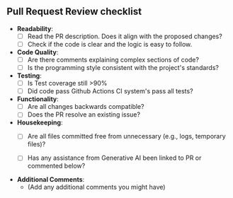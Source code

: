 ## Pull Request Review checklist

- **Readability**:
    - [ ] Read the PR description. Does it align with the proposed changes?
    - [ ] Check if the code is clear and the logic is easy to follow.

- **Code Quality**:
    - [ ] Are there comments explaining complex sections of code?
    - [ ] Is the programming style consistent with the project's standards?

- **Testing**:
    - [ ] Is Test coverage still >90%
    - [ ] Did code pass Github Actions CI system's pass all tests?

- **Functionality**:
    - [ ] Are all changes backwards compatible?
    - [ ] Does the PR resolve an existing issue?

- **Housekeeping**:
    - [ ] Are all files committed free from unnecessary (e.g., logs, 
      temporary files)?
    - [ ] Has any assistance from Generative AI been linked to PR or commented 
      below?
  

- **Additional Comments**:
    - (Add any additional comments you might have)